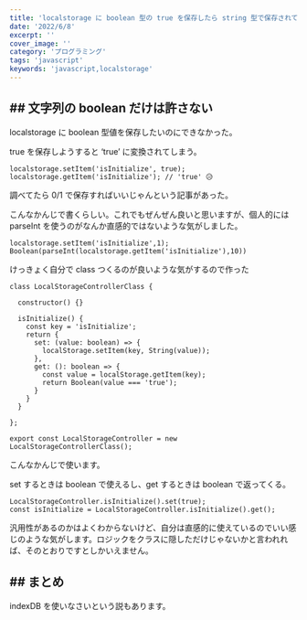 ```yaml
---
title: 'localstorage に boolean 型の true を保存したら string 型で保存されてしまう'
date: '2022/6/8'
excerpt: ''
cover_image: ''
category: 'プログラミング'
tags: 'javascript'
keywords: 'javascript,localstorage'
---
```


## ## 文字列の boolean だけは許さない

localstorage に boolean 型値を保存したいのにできなかった。

true を保存しようすると ‘true’ に変換されてしまう。

```tsx
localstorage.setItem('isInitialize', true);
localstorage.getItem('isInitialize'); // 'true' 😥
```

調べてたら 0/1 で保存すればいいじゃんという記事があった。

こんなかんじで書くらしい。これでもぜんぜん良いと思いますが、個人的には parseInt を使うのがなんか直感的ではないような気がしました。

```tsx
localstorage.setItem('isInitialize',1);
Boolean(parseInt(localstorage.getItem('isInitialize'),10))
```

けっきょく自分で class つくるのが良いような気がするので作った

```tsx
class LocalStorageControllerClass {

  constructor() {}

  isInitialize() {
    const key = 'isInitialize';
    return {
      set: (value: boolean) => {
        localStorage.setItem(key, String(value));
      },
      get: (): boolean => {
        const value = localStorage.getItem(key);
        return Boolean(value === 'true');
      }
    }
  }

};

export const LocalStorageController = new LocalStorageControllerClass();
```

こんなかんじで使います。

set するときは boolean で使えるし、get するときは boolean で返ってくる。

```tsx
LocalStorageController.isInitialize().set(true);
const isInitialize = LocalStorageController.isInitialize().get();
```

汎用性があるのかはよくわからないけど、自分は直感的に使えているのでいい感じのような気がします。ロジックをクラスに隠しただけじゃないかと言われれば、そのとおりですとしかいえません。

## ## まとめ

indexDB を使いなさいという説もあります。